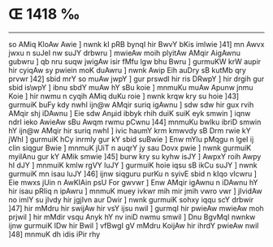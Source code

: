 # Œ 1418 ‰
---
so AMiq KloAw Awie ] nwnk kI pRB bynqI hir BwvY bKis imlwie ]41]
mn Awvx jwxu n suJeI nw suJY drbwru ] mwieAw moih plyitAw AMqir
AigAwnu gubwru ] qb nru suqw jwigAw isir fMfu lgw bhu Bwru ] gurmuKW
krW aupir hir cyiqAw sy pwiein moK duAwru ] nwnk Awip Eih auDry sB
kutMb qry prvwr ]42] sbid mrY so muAw jwpY ] gur prswdI hir ris
DRwpY ] hir drgih gur sbid is\wpY ] ibnu sbdY muAw hY sBu koie ]
mnmuKu muAw Apunw jnmu Koie ] hir nwmu n cyqih AMiq duKu roie ] nwnk
krqw kry su hoie ]43] gurmuiK buFy kdy nwhI ijn@w AMqir suriq igAwnu ]
sdw sdw hir gux rvih AMqir shj iDAwnu ] Eie sdw Anµid ibbyk rhih
duiK suiK eyk smwin ] iqnw ndrI ieko AwieAw sBu Awqm rwmu pCwnu
]44] mnmuKu bwlku ibriD smwin hY ijn@w AMqir hir suriq nwhI ] ivic
haumY krm kmwvdy sB Drm rwie kY jWhI ] gurmuiK hCy inrmly gur kY
sbid suBwie ] Enw mYlu pMqgu n lgeI ij clin siqgur Bwie ] mnmuK
jUiT n auqrY jy sau Dovx pwie ] nwnk gurmuiK myilAnu gur kY AMik smwie
]45] burw kry su kyhw isJY ] AwpxY roih Awpy hI dJY ] mnmuiK kmlw
rgVY luJY ] gurmuiK hoie iqsu sB ikCu suJY ] nwnk gurmuiK mn isau luJY
]46] ijnw siqguru purKu n syivE sbid n kIqo vIcwru ] Eie mwxs jUin
n AwKIAin psU For gwvwr ] Enw AMqir igAwnu n iDAwnu hY hir isau
pRIiq n ipAwru ] mnmuK muey ivkwr mih mir jmih vwro vwr ] jIvidAw no
imlY su jIvdy hir jgjIvn aur Dwir ] nwnk gurmuiK sohxy iqqu scY
drbwir ]47] hir mMdru hir swijAw hir vsY ijsu nwil ] gurmqI hir
pwieAw mwieAw moh prjwil ] hir mMdir vsqu Anyk hY nv iniD nwmu
smwil ] Dnu BgvMqI nwnkw ijnw gurmuiK lDw hir Bwil ] vfBwgI gV
mMdru KoijAw hir ihrdY pwieAw nwil ]48] mnmuK dh idis iPir rhy
####
